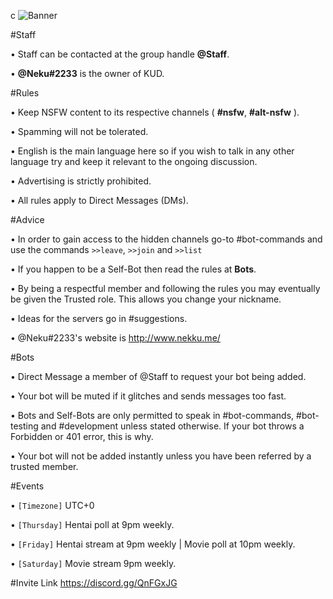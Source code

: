 c
![Banner](https://github.com/NekuNeku/KUD/blob/master/Banners/Readme/Top/1/KUD-Banner-Github.png)

#Staff

• Staff can be contacted at the group handle **@Staff**.

• **@Neku#2233** is the owner of KUD.


#Rules

• Keep NSFW content to its respective channels ( **#nsfw**, **#alt-nsfw** ).

• Spamming will not be tolerated.

• English is the main language here so if you wish to talk in any other language try and keep it relevant to the ongoing discussion.

• Advertising is strictly prohibited.

• All rules apply to Direct Messages (DMs).


#Advice

• In order to gain access to the hidden channels go-to #bot-commands and use the commands ``>>leave``, ``>>join`` and ``>>list``

• If you happen to be a Self-Bot then read the rules at **Bots**.

• By being a respectful member and following the rules you may eventually be given the Trusted role. This allows you change your nickname.

• Ideas for the servers go in #suggestions.

• @Neku#2233's website is <http://www.nekku.me/>


#Bots

• Direct Message a member of @Staff to request your bot being added.

• Your bot will be muted if it glitches and sends messages too fast.

• Bots and Self-Bots are only permitted to speak in #bot-commands, #bot-testing and #development unless stated otherwise. If your bot throws a Forbidden or 401 error, this is why.

• Your bot will not be added instantly unless you have been referred by a trusted member.


#Events

• ``[Timezone]`` UTC+0

• ``[Thursday]`` Hentai poll at 9pm weekly.

• ``[Friday]`` Hentai stream at 9pm weekly | Movie poll at 10pm weekly.

• ``[Saturday]`` Movie stream 9pm weekly.


#Invite Link
https://discord.gg/QnFGxJG
